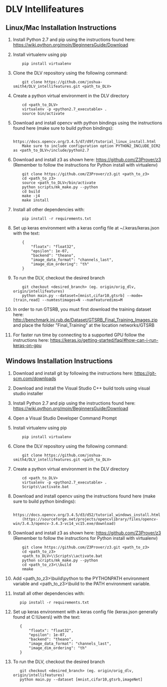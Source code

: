 # DLV Intellifeatures

## Linux/Mac Installation Instructions

1. Install Python 2.7 and pip using the instructions found here: https://wiki.python.org/moin/BeginnersGuide/Download
2. Install virtualenv using pip

           pip install virtualenv

3. Clone the DLV repository using the following command:

           git clone https://github.com/joshua-smith4/DLV_intellifeatures.git <path_to_DLV>

4. Create a python virtual environment in the DLV directory

           cd <path_to_DLV>
           virtualenv -p <python2.7_executable> .
           source bin/activate

5. Download and install opencv with python bindings using the instructions found here (make sure to build python bindings):

           https://docs.opencv.org/3.4.5/d7/d9f/tutorial_linux_install.html
           Make sure to include configuration option PYTHON2_INCLUDE_DIR2 as <path_to_DLV>/include/python2.7

6. Download and install z3 as shown here: https://github.com/Z3Prover/z3 (Remember to follow the instructions for Python install with virtualenv)

           git clone https://github.com/Z3Prover/z3.git <path_to_z3>
           cd <path_to_z3>
           source <path_to_DLV>/bin/activate
           python scripts/mk_make.py --python
           cd build
           make -j4
           make install

7. Install all other dependencies with:

           pip install -r requirements.txt

8. Set up keras environment with a keras config file at ~/.keras/keras.json with the text:

           {
               "floatx": "float32",
               "epsilon": 1e-07,
               "backend": "theano",
               "image_data_format": "channels_last",
               "image_dim_ordering": "th"
           }

9. To run the DLV, checkout the desired branch

           git checkout <desired_branch> (eg. origin/orig_dlv, origin/intellifeatures)
           python main.py --dataset=[mnist,cifar10,gtsrb] --mode=[train,read] --numtestimages=N --numfeaturedims=M

10. In order to run GTSRB, you must first download the training dataset here: http://benchmark.ini.rub.de/Dataset/GTSRB_Final_Training_Images.zip and place the folder "Final_Training" at the location networks/GTSRB

11. For faster run time by connecting to a supported GPU follow the instructions here: https://keras.io/getting-started/faq/#how-can-i-run-keras-on-gpu

## Windows Installation Instructions

1. Download and install git by following the instructions here: https://git-scm.com/downloads
2. Download and install the Visual Studio C++ build tools using visual studio installer
3. Install Python 2.7 and pip using the instructions found here: https://wiki.python.org/moin/BeginnersGuide/Download
4. Open a Visual Studio Developer Command Prompt
5. Install virtualenv using pip

           pip install virtualenv

6. Clone the DLV repository using the following command:

           git clone https://github.com/joshua-smith4/DLV_intellifeatures.git <path_to_DLV>

7. Create a python virtual environment in the DLV directory

           cd <path_to_DLV>
           virtualenv -p <python2.7_executable> .
           Scripts\\activate.bat

8. Download and install opencv using the instructions found here (make sure to build python bindings):

           https://docs.opencv.org/3.4.5/d3/d52/tutorial_windows_install.html
           (https://sourceforge.net/projects/opencvlibrary/files/opencv-win/3.4.3/opencv-3.4.3-vc14_vc15.exe/download)

9. Download and install z3 as shown here: https://github.com/Z3Prover/z3 (Remember to follow the instructions for Python install with virtualenv)

           git clone https://github.com/Z3Prover/z3.git <path_to_z3>
           cd <path_to_z3>
           <path_to_DLV>\\Scripts\\activate.bat
           python scripts/mk_make.py --python
           cd <path_to_z3>\\build
           nmake

10. Add <path_to_z3>\\build\\python to the PYTHONPATH environment variable and <path_to_z3>\\build to the PATH environment variable.

11. Install all other dependencies with:

           pip install -r requirements.txt

12. Set up keras environment with a keras config file (keras.json generally found at C:\\Users\\<user>) with the text:

           {
               "floatx": "float32",
               "epsilon": 1e-07,
               "backend": "theano",
               "image_data_format": "channels_last",
               "image_dim_ordering": "th"
           }

13. To run the DLV, checkout the desired branch

           git checkout <desired_branch> (eg. origin/orig_dlv, origin/intellifeatures)
           python main.py --dataset [mnist,cifar10,gtsrb,imageNet]
